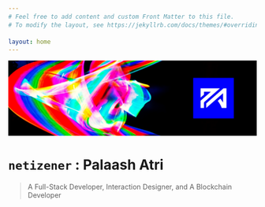```yaml
---
# Feel free to add content and custom Front Matter to this file.
# To modify the layout, see https://jekyllrb.com/docs/themes/#overriding-theme-defaults

layout: home
---
```

<img src="download.png" alt="header image">

# `netizener` :  Palaash Atri 
> A Full-Stack Developer, Interaction Designer, and A Blockchain Developer